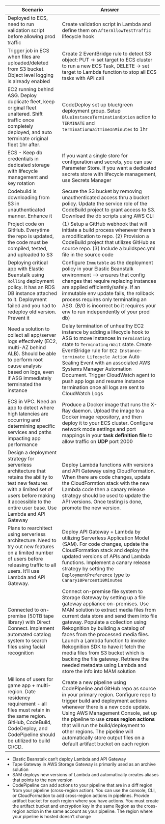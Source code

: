 
| Scenario                                                                                                                                                                                                           | Answer                                                                                                                                                                                                                                                                                                                                                                                                                                                                                                                             |
| ------------------------------------------------------------------------------------------------------------------------------------------------------------------------------------------------------------------ | ---------------------------------------------------------------------------------------------------------------------------------------------------------------------------------------------------------------------------------------------------------------------------------------------------------------------------------------------------------------------------------------------------------------------------------------------------------------------------------------------------------------------------------- |
| Deployed to ECS, need to run validation script before allowing prod traffic                                                                                                                                        | Create validation script in Lambda and define them on `AfterAllowTestTraffic` lifecycle hook                                                                                                                                                                                                                                                                                                                                                                                                                                       |
| Trigger job in ECS when files are uploaded/deleted from S3 bucket. Object level logging is already enabled                                                                                                         | Create 2 EventBridge rule to detect S3 object: PUT -> set target to ECS cluster to run a new ECS Task, DELETE -> set target to Lambda function to stop all ECS tasks with API call                                                                                                                                                                                                                                                                                                                                                 |
| EC2 running behind ASG. Deploy duplicate fleet, keep original fleet unaltered. Shift traffic once completely deployed, and auto terminate original fleet 1hr after.                                                | CodeDeploy set up blue/green deployment group. Setup `BlueInstanceTerminationOption` action to `TERMINATE` and `terminationWaitTimeInMinutes` to 1hr                                                                                                                                                                                                                                                                                                                                                                               |
| ECS - Keep db credentials in dedicated storage with lifecycle management and key rotation                                                                                                                          | If you want a single store for configuration and secrets, you can use Parameter Store. If you want a dedicated secrets store with lifecycle management, use Secrets Manager                                                                                                                                                                                                                                                                                                                                                        |
| Codebuild is downloading from S3 in unauthenticated manner. Enhance it                                                                                                                                             | Secure the S3 bucket by removing unauthenticated access thru a bucket policy. Update the service role of the CodeBuild project to grant access to S3. Download the db scripts using AWS CLI                                                                                                                                                                                                                                                                                                                                        |
| Project code on GitHub. Everytime the repo is updated, the code must be compiled, tested, and uploaded to S3                                                                                                       | (1) Setup a GitHub webhook that will initiate a build process whenever there's a modification to repo. (2) Provision a CodeBuild project that utilizes GitHub as source repo. (3) Include a buildspec.yml file in the source code                                                                                                                                                                                                                                                                                                  |
| Deploying critical app with Elastic Beanstalk using `Rolling` deployment policy. It has an RDS DB instance attached to it. Deployment failed and you had to redeploy old version. Prevent it                       | Configure `Immutable` as the deployment policy in your Elastic Beanstalk environment --> ensures that config changes that require replacing instances are applied efficiently/safely. If an immutable env update fails, the rollback process requires only terminating an ASG. (B/G is incorrect bc it requires your env to run independently of your prod db)                                                                                                                                                                     |
| Need a solution to collect all app/server logs effectively (EC2, multi-AZ behind ALB). Should be able to perform root cause analysis based on logs, even if ASG immediately terminated the instance                | Delay termination of unhealthy EC2 instance by adding a lifecycle hook to ASG to move instances in `Terminating` state to `Terminating:Wait` state. Create EventBridge rule for `EC2 Instance-terminate Lifecycle Action` Auto Scaling Event with an associated AWS Systems Manager Automation Document. Trigger CloudWatch agent to push app logs and resume instance termination once all logs are sent to CloudWatch Logs                                                                                                       |
| ECS in VPC. Need an app to detect where high latencies are occurring and determining specific services and paths impacting app performance                                                                         | Produce a Docker image that runs the X-Ray daemon. Upload the image to a Docker image repository, and then deploy it to your ECS cluster. Configure network mode settings and port mappings in your **task definition file** to allow traffic on **UDP** port 2000                                                                                                                                                                                                                                                                 |
| Design a deployment strategy for serverless architecture that retains the ability to test new features with a limited set of users before making it accessible to the entire user base. Use Lambda and API Gateway | Deploy Lambda functions with versions and API Gateway using CloudFormation. When there are code changes, update the CloudFormtion stack with the new Lambda code then a canary release strategy should be used to update the API versions. Once testing is done, promote the new version.                                                                                                                                                                                                                                          |
| Plans to rearchitect using serverless architecture. Need to try out new features on a limited number of users before releasing traffic to all users. It’ll use Lambda and API Gateway.                             | Deploy API Gateway + Lambda by utilizing Serverless Application Model (SAM). For code changes, update the CloudFormation stack and deploy the updated versions of APIs and Lambda functions. Implement a canary release strategy by setting the `DeploymentPreference` type to `Canary10Percent10Minutes`                                                                                                                                                                                                                          |
| Connected to on-premise (50TB tape library) with Direct Connect. Implement automated catalog system to search files using facial recognition                                                                       | Connect on-premise file system to Storage Gateway by setting up a file gateway appliance on-premises. Use MAM solution to extract media files from current data store and send them into file gateway. Populate a collection using Rekognition by building a catalog of faces from the processed media files. Launch a Lambda function to invoke Rekognition SDK to have it fetch the media files from S3 bucket which is backing the file gateway. Retrieve the needed metadata using Lambda and store the info into MAM solution |
| Millions of users for game app + multi- region. Date residency requirement - all files must retain in the same region. GitHub, CodeBuild, CodeDeploy, and CodePipeline should be utilized to build CI/CD.          | Create a new pipeline using CodePipeline and GitHub repo as source in your primary region. Configure repo to trigger build and deployment actions whenever there is a new code update. Using AWS Management Console, set up the pipeline to use **cross region actions** that will run the build/deployment to other regions. The pipeline will automatically store output files on a default artifact bucket on each region                                                                                                       |



- Elastic Beanstalk can’t deploy Lambda and API Gateway
- Tape Gateway in AWS Storage Gateway is primarily used as an archive solution
- SAM deploys new versions of Lambda and automatically creates aliases that points to the new version
- CodePipeline can add actions to your pipeline that are in a diff region from your pipeline (cross-region action). You can use the console, CLI, or CloudFormation to add cross-region actions in pipelines. Provide artifact bucket for each region where you have actions. You must create the artifact bucket and encryption key in the same Region as the cross-region action in the same account as your pipeline. The region where your pipeline is hosted doesn’t change
